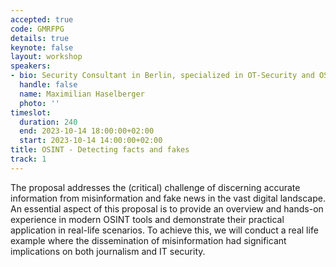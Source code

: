 ```yaml
---
accepted: true
code: GMRFPG
details: true
keynote: false
layout: workshop
speakers:
- bio: Security Consultant in Berlin, specialized in OT-Security and OSINT.
  handle: false
  name: Maximilian Haselberger
  photo: ''
timeslot:
  duration: 240
  end: 2023-10-14 18:00:00+02:00
  start: 2023-10-14 14:00:00+02:00
title: OSINT - Detecting facts and fakes
track: 1
---
```


The proposal addresses the (critical) challenge of discerning accurate information from misinformation and fake news in the vast digital landscape.
An essential aspect of this proposal is to provide an overview and hands-on experience in modern OSINT tools and demonstrate their practical application in real-life scenarios.
To achieve this, we will conduct a real life example where the dissemination of misinformation had significant implications on both journalism and IT security.